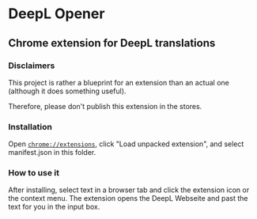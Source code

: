 # DeepL Opener

## Chrome extension for DeepL translations

### Disclaimers

This project is rather a blueprint for an extension than an actual one (although it does something useful).

Therefore, please don't publish this extension in the stores.


### Installation

Open [`chrome://extensions`](chrome://extensions), click "Load unpacked extension", and select manifest.json in this folder.


### How to use it

After installing, select text in a browser tab and click the extension icon or the context menu. The extension opens the DeepL Webseite and past the text for you in the input box.
